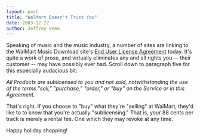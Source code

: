 ```yaml
--- 
layout: post
title: "WalMart Doesn't Trust You"
date: 2003-12-22
author: Jeffrey Veen
---
```

Speaking of music and the music industry, a number of sites are linking to the WalMart Music Download site's <a href="http://musicdownloads.walmart.com/catalog/servlet/EulaServlet">End User License Agreement</a> today. It's quite a work of prose, and virtually eliminates any and all rights you -- their customer -- may have possibly ever had. Scroll down to paragraph five for this especially audacious bit:

<cite>All Products are sublicensed to you and not sold, notwithstanding the use of the terms "sell," "purchase," "order," or "buy" on the Service or in this Agreement.</cite>

That's right. If you choose to "buy" what they're "selling" at WalMart, they'd like to to know that you're actually "sublicensing." That is, your 88 cents per track is merely a rental fee. One which they may revoke at any time.

Happy holiday shopping!
&#8203;